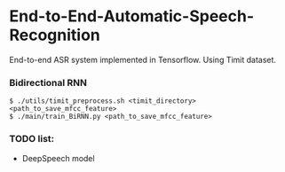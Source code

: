# End-to-End-Automatic-Speech-Recognition
End-to-end ASR system implemented in Tensorflow. Using Timit dataset.

### Bidirectional RNN
```
$ ./utils/timit_preprocess.sh <timit_directory> <path_to_save_mfcc_feature>
$ ./main/train_BiRNN.py <path_to_save_mfcc_feature>
```

### TODO list:
* DeepSpeech model


